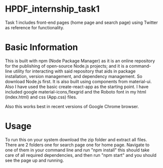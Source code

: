 # HPDF_internship_task1

Task 1 includes front-end pages (home page and search page) using Twitter as reference for functionality.

# Basic Information

This is built with npm (Node Package Manager) as it is an online repository for the publishing of open-source Node.js projects; and it is a command-line utility for interacting with said repository that aids in package installation, version management, and dependency management. So download Node.js first. It is also built using components from material-ui. Also I have used the basic create-react-app as the starting point. I have included google material-icons,flexgrid and the Roboto font in my html (index.html) and css (App.css) files.

Also this works best in recent versions of Google Chrome browser.

# Usage

To run this on your system download the zip folder and extract all files. There are 2 folders one for search page one for home page. Navigate to one of them in your command line and run "npm install" this should take care of all required dependencies, and then run "npm start" and you should see the page up and running.
